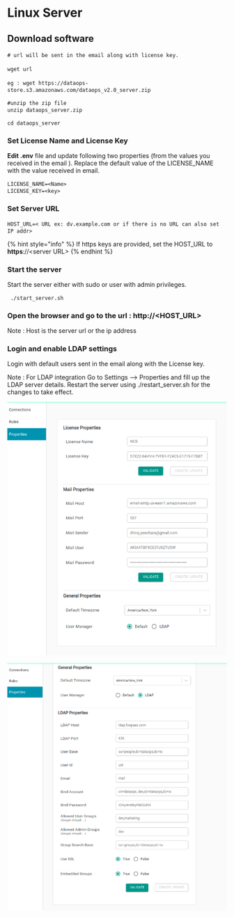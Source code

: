 # Linux Server

## Download software

```text
# url will be sent in the email along with license key.

wget url

eg : wget https://dataops-store.s3.amazonaws.com/dataops_v2.0_server.zip
```

```text
#unzip the zip file
unzip dataops_server.zip

```

```text
cd dataops_server
```

### Set License Name and License Key

**Edit .env** file and update following two properties \(from the values you received in the email \). Replace the default value of the LICENSE\_NAME with the value received in email.

```text
LICENSE_NAME=<Name>
LICENSE_KEY=<key>
```

### Set Server URL

```text
HOST_URL=< URL ex: dv.example.com or if there is no URL can also set IP addr>
```

{% hint style="info" %}
If https keys are provided, set the HOST\_URL to **https**://&lt;server URL&gt; 
{% endhint %}

### Start the server

Start the server either with sudo or user with admin privileges.

```text
 ./start_server.sh
```

### Open the browser and go to the url : http://&lt;HOST\_URL&gt;

Note : Host is the server url or the ip address

### **Login and enable LDAP settings**

Login with default users sent in the email along with the License key. 

Note : For LDAP integration  Go to Settings --&gt; Properties and fill up the LDAP server details. Restart the server using ./restart\_server.sh for the changes to take effect.



![](../.gitbook/assets/image%20%2842%29.png)

![](../.gitbook/assets/image%20%2843%29.png)

 
